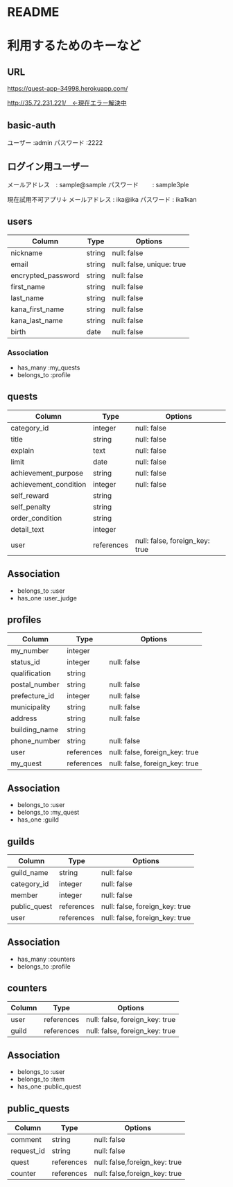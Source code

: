 # README


# 利用するためのキーなど

## URL
https://quest-app-34998.herokuapp.com/

http://35.72.231.221/　←現在エラー解決中

## basic-auth 

ユーザー   :admin
パスワード  :2222

## ログイン用ユーザー

メールアドレス　: sample@sample
パスワード　　 : sample3ple

現在試用不可アプリ↓
メールアドレス  : ika@ika
パスワード     :  ika1kan

## users

| Column             | Type   | Options                   |
| ------------------ | ------ | ------------------------- |
| nickname           | string | null: false               |
| email              | string | null: false, unique: true |
| encrypted_password | string | null: false               |
| first_name         | string | null: false               |
| last_name          | string | null: false               |
| kana_first_name    | string | null: false               |
| kana_last_name     | string | null: false               |
| birth              | date   | null: false               |

### Association
- has_many    :my_quests
- belongs_to  :profile

## quests

| Column                | Type          | Options                        |
| --------------------- | ------------- | ------------------------------ |
| category_id           | integer       | null: false                    |
| title                 | string        | null: false                    |
| explain               | text          | null: false                    |
| limit                 | date          | null: false                    |
| achievement_purpose   | string        | null: false                    |
| achievement_condition | integer       | null: false                    |
| self_reward           | string        |                                |
| self_penalty          | string        |                                |
| order_condition       | string        |                                |
| detail_text           | integer       |                                |
| user                  | references    | null: false, foreign_key: true |

## Association
- belongs_to :user
- has_one    :user_judge

## profiles

| Column        | Type          | Options                        |
| ------------- | ------------- | ------------------------------ |
| my_number     | integer       |                                |
| status_id     | integer       | null: false                    |
| qualification | string        |                                |
| postal_number | string        | null: false                    |
| prefecture_id | integer       | null: false                    |
| municipality  | string        | null: false                    |
| address       | string        | null: false                    |
| building_name | string        |                                |
| phone_number  | string        | null: false                    |
| user          | references    | null: false, foreign_key: true |
| my_quest      | references    | null: false, foreign_key: true |

## Association
- belongs_to :user
- belongs_to :my_quest
- has_one :guild

## guilds

| Column        | Type          | Options                        |
| ------------- | ------------- | ------------------------------ |
| guild_name    | string        | null: false                    |
| category_id   | integer       | null: false                    |
| member        | integer       | null: false                    |
| public_quest  | references    | null: false, foreign_key: true | 
| user          | references    | null: false, foreign_key: true |

## Association
- has_many   :counters
- belongs_to :profile

## counters

| Column | Type       | Options                        |
| ------ | ---------- | ------------------------------ |
| user   | references | null: false, foreign_key: true |
| guild  | references | null: false, foreign_key: true |

## Association
- belongs_to :user
- belongs_to :item
- has_one :public_quest

## public_quests

| Column       | Type       | Options                        |
| ------------ | ---------- | ------------------------------ |
| comment      | string     | null: false                    |
| request_id   | string     | null: false                    |
| quest        | references | null: false,foreign_key: true  |
| counter      | references | null: false,foreign_key: true  |
